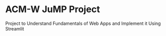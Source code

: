 # ACM-W JuMP Project
 Project to Understand Fundamentals of Web Apps and Implement it Using Streamlit
